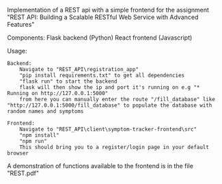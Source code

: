 Implementation of a REST api with a simple frontend for the assignment "REST API:  Building a Scalable RESTful Web Service with Advanced Features"

Components:
    Flask backend (Python)
    React frontend (Javascript)

Usage:

    Backend:
        Navigate to "REST_API\registration_app"
        "pip install requirements.txt" to get all dependencies
        "flask run" to start the backend
        flask will then show the ip and port it's running on e.g "* Running on http://127.0.0.1:5000"
        from here you can manually enter the route "/fill_database" like "http://127.0.0.1:5000/fill_database" to populate the database with random names and symptoms

    Frontend:
        Navigate to "REST_API\client\symptom-tracker-frontend\src"
        "npm install"
        "npm run"
        This should bring you to a register/login page in your default browser

A demonstration of functions available to the frontend is in the file "REST.pdf"

